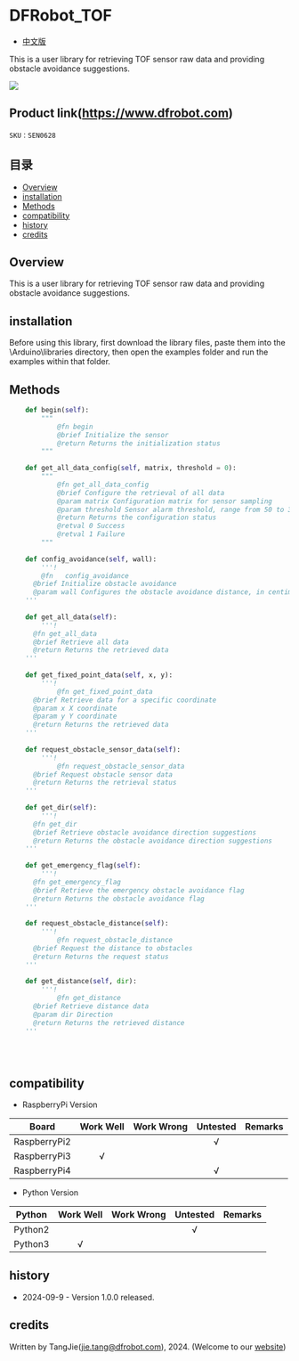 # DFRobot_TOF
- [中文版](./README_CN.md)

This is a user library for retrieving TOF sensor raw data and providing obstacle avoidance suggestions.

![](./resources/images/SEN0628.png)

## Product link(https://www.dfrobot.com)

    SKU：SEN0628

## 目录

* [Overview](#Overview)
* [installation](#installation)
* [Methods](#Methods)
* [compatibility](#compatibility)
* [history](#history)
* [credits](#credits)

## Overview
This is a user library for retrieving TOF sensor raw data and providing obstacle avoidance suggestions.

## installation

Before using this library, first download the library files, paste them into the \Arduino\libraries directory, then open the examples folder and run the examples within that folder.

## Methods

```python
    def begin(self):
        """
            @fn begin
            @brief Initialize the sensor
            @return Returns the initialization status
        """
  
    def get_all_data_config(self, matrix, threshold = 0):
        """
            @fn get_all_data_config
            @brief Configure the retrieval of all data
            @param matrix Configuration matrix for sensor sampling
            @param threshold Sensor alarm threshold, range from 50 to 3000; if below 50, output 50 according to raw data
            @return Returns the configuration status
            @retval 0 Success
            @retval 1 Failure
        """
  
    def config_avoidance(self, wall):
        '''!
        @fn   config_avoidance
      @brief Initialize obstacle avoidance
      @param wall Configures the obstacle avoidance distance, in centimeters
    '''
      
    def get_all_data(self):
        '''!
      @fn get_all_data
      @brief Retrieve all data
      @return Returns the retrieved data
    '''
    
    def get_fixed_point_data(self, x, y):
        '''!
            @fn get_fixed_point_data
      @brief Retrieve data for a specific coordinate
      @param x X coordinate
      @param y Y coordinate
      @return Returns the retrieved data
    '''
    
    def request_obstacle_sensor_data(self):
        '''!
            @fn request_obstacle_sensor_data
      @brief Request obstacle sensor data
      @return Returns the retrieval status
    '''
    
    def get_dir(self):
        '''!
      @fn get_dir
      @brief Retrieve obstacle avoidance direction suggestions
      @return Returns the obstacle avoidance direction suggestions
    '''
    
    def get_emergency_flag(self):
        '''!
      @fn get_emergency_flag
      @brief Retrieve the emergency obstacle avoidance flag
      @return Returns the obstacle avoidance flag
    '''
    
    def request_obstacle_distance(self):
        '''!
            @fn request_obstacle_distance
      @brief Request the distance to obstacles
      @return Returns the request status
    '''
    
    def get_distance(self, dir):
        '''!
            @fn get_distance
      @brief Retrieve distance data
      @param dir Direction
      @return Returns the retrieved distance
    '''
  

  
```

## compatibility

* RaspberryPi Version

| Board        | Work Well | Work Wrong | Untested | Remarks |
| ------------ | :-------: | :--------: | :------: | ------- |
| RaspberryPi2 |           |            |    √     |         |
| RaspberryPi3 |     √     |            |          |         |
| RaspberryPi4 |           |            |     √    |         |

* Python Version

| Python  | Work Well | Work Wrong | Untested | Remarks |
| ------- | :-------: | :--------: | :------: | ------- |
| Python2 |           |            |    √     |         |
| Python3 |     √     |            |          |         |


## history

- 2024-09-9 - Version 1.0.0 released.

## credits

Written by TangJie(jie.tang@dfrobot.com), 2024. (Welcome to our [website](https://www.dfrobot.com/))





